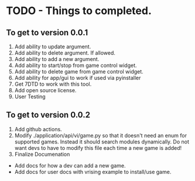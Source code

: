 # TODO - Things to completed.

## To get to version 0.0.1

1. Add ability to update argument.
2. Add ability to delete argument. If allowed.
3. Add ability to add a new argument.
4. Add ability to start/stop from game control widget.
5. Add ability to delete game from game control widget.
6. Add ability for app/gui to work if used via pyinstaller
7. Get 7DTD to work with this tool.
8. Add open source license.
9. User Testing

## To get to version 0.0.2

1. Add github actions.
2. Modify ./application/api/vi/game.py so that it doesn't need an enum for supported games. Instead it should
   search modules dynamically.  Do not want devs to have to modify this file each time a new game is added!
3. Finalize Documenation 
  - Add docs for how a dev can add a new game.
  - Add docs for user docs with vrising example to install/use game. 